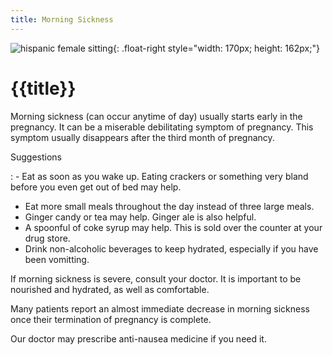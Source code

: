```yaml
---
title: Morning Sickness
---
```


![hispanic female sitting]{: .float-right style="width: 170px; height: 162px;"}

{{title}}
=========

Morning sickness (can occur anytime of day) usually starts early in the
pregnancy.  It can be a miserable debilitating symptom of pregnancy.
This symptom usually disappears after the third month of pregnancy.

Suggestions

: - Eat as soon as you wake up.  Eating crackers or something very bland
  before you even get out of bed may help.
- Eat more small meals throughout the day instead of three large meals.
- Ginger candy or tea may help.  Ginger ale is also helpful.
- A spoonful of coke syrup may help.  This is sold over the counter at
  your drug store.
- Drink non-alcoholic beverages to keep hydrated, especially if you have
  been vomitting.

If morning sickness is severe, consult your doctor.  It is important to
be nourished and hydrated, as well as comfortable.

Many patients report an almost immediate decrease in morning sickness
once their termination of pregnancy is complete.

Our doctor may prescribe anti-nausea medicine if you need it.

[hispanic female sitting]: {{urls.media}}/hispanic_female_sitting.jpg

